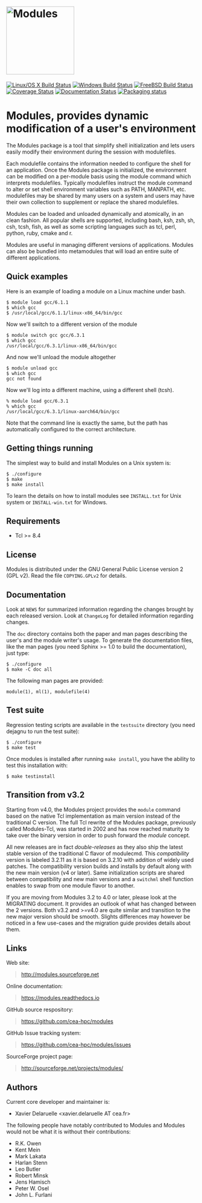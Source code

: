 # <img src="https://raw.githubusercontent.com/cea-hpc/modules/master/doc/img/modules_red.svg" height="180" alt="Modules"/>

[![Linux/OS X Build Status](https://travis-ci.org/cea-hpc/modules.svg?branch=master)](https://travis-ci.org/cea-hpc/modules)
[![Windows Build Status](https://ci.appveyor.com/api/projects/status/github/cea-hpc/modules?svg=true&branch=master)](https://ci.appveyor.com/project/xdelaruelle/modules-a6nha/branch/master)
[![FreeBSD Build Status](https://api.cirrus-ci.com/github/cea-hpc/modules.svg)](https://cirrus-ci.com/github/cea-hpc/modules)
[![Coverage Status](https://codecov.io/gh/cea-hpc/modules/branch/master/graph/badge.svg)](https://codecov.io/gh/cea-hpc/modules)
[![Documentation Status](https://readthedocs.org/projects/modules/badge/?version=latest)](https://modules.readthedocs.io/en/latest/?badge=latest)
[![Packaging status](https://repology.org/badge/tiny-repos/environment-modules.svg)](https://repology.org/metapackage/environment-modules/versions)

Modules, provides dynamic modification of a user's environment
==============================================================

The Modules package is a tool that simplify shell initialization and
lets users easily modify their environment during the session with
modulefiles.

Each modulefile contains the information needed to configure the shell for
an application. Once the Modules package is initialized, the environment can
be modified on a per-module basis using the module command which interprets
modulefiles. Typically modulefiles instruct the module command to alter or
set shell environment variables such as PATH, MANPATH, etc. modulefiles may
be shared by many users on a system and users may have their own collection
to supplement or replace the shared modulefiles.

Modules can be loaded and unloaded dynamically and atomically, in an clean
fashion. All popular shells are supported, including bash, ksh, zsh, sh,
csh, tcsh, fish, as well as some scripting languages such as tcl, perl,
python, ruby, cmake and r.

Modules are useful in managing different versions of applications. Modules
can also be bundled into metamodules that will load an entire suite of
different applications.


Quick examples
--------------

Here is an example of loading a module on a Linux machine under bash.

    $ module load gcc/6.1.1
    $ which gcc
    $ /usr/local/gcc/6.1.1/linux-x86_64/bin/gcc

Now we'll switch to a different version of the module

    $ module switch gcc gcc/6.3.1
    $ which gcc
    /usr/local/gcc/6.3.1/linux-x86_64/bin/gcc

And now we'll unload the module altogether

    $ module unload gcc
    $ which gcc
    gcc not found

Now we'll log into a different machine, using a different shell (tcsh).

    % module load gcc/6.3.1
    % which gcc
    /usr/local/gcc/6.3.1/linux-aarch64/bin/gcc

Note that the command line is exactly the same, but the path has
automatically configured to the correct architecture.


Getting things running
----------------------

The simplest way to build and install Modules on a Unix system is:

    $ ./configure
    $ make
    $ make install

To learn the details on how to install modules see `INSTALL.txt` for Unix
system or `INSTALL-win.txt` for Windows.


Requirements
------------

 * Tcl >= 8.4


License
-------

Modules is distributed under the GNU General Public License version 2 (GPL
v2). Read the file `COPYING.GPLv2` for details.


Documentation
-------------

Look at `NEWS` for summarized information regarding the changes brought
by each released version. Look at `ChangeLog` for detailed information
regarding changes.

The `doc` directory contains both the paper and man pages describing the
user's and the module writer's usage. To generate the documentation files,
like the man pages (you need Sphinx >= 1.0 to build the documentation), just
type:

    $ ./configure
    $ make -C doc all

The following man pages are provided:

    module(1), ml(1), modulefile(4)


Test suite
----------

Regression testing scripts are available in the `testsuite` directory (you
need dejagnu to run the test suite):

    $ ./configure
    $ make test

Once modules is installed after running `make install`, you have the
ability to test this installation with:

    $ make testinstall


Transition from v3.2
--------------------

Starting from v4.0, the Modules project provides the `module` command based
on the native Tcl implementation as main version instead of the traditional
C version. The full Tcl rewrite of the Modules package, previously called
Modules-Tcl, was started in 2002 and has now reached maturity to take over
the binary version in order to push forward the *module* concept.

All new releases are in fact *double-releases* as they also ship the latest
stable version of the traditional C flavor of modulecmd. This *compatibility*
version is labeled 3.2.11 as it is based on 3.2.10 with addition of widely
used patches. The compatibility version builds and installs by default
along with the new main version (v4 or later). Same initialization scripts
are shared between compatibility and new main versions and a `switchml`
shell function enables to swap from one module flavor to another.

If you are moving from Modules 3.2 to 4.0 or later, please look at the
MIGRATING document. It provides an outlook of what has changed between the 2
versions. Both v3.2 and >=v4.0 are quite similar and transition to the new
major version should be smooth. Slights differences may however be noticed
in a few use-cases and the migration guide provides details about them.


Links
-----

Web site:

> http://modules.sourceforge.net

Online documentation:

> https://modules.readthedocs.io

GitHub source respository:

> https://github.com/cea-hpc/modules

GitHub Issue tracking system:

> https://github.com/cea-hpc/modules/issues

SourceForge project page:

> http://sourceforge.net/projects/modules/


Authors
-------

Current core developer and maintainer is:

 * Xavier Delaruelle <xavier.delaruelle AT cea.fr>

The following people have notably contributed to Modules and Modules would
not be what it is without their contributions:

 * R.K. Owen
 * Kent Mein
 * Mark Lakata
 * Harlan Stenn
 * Leo Butler
 * Robert Minsk
 * Jens Hamisch
 * Peter W. Osel
 * John L. Furlani
